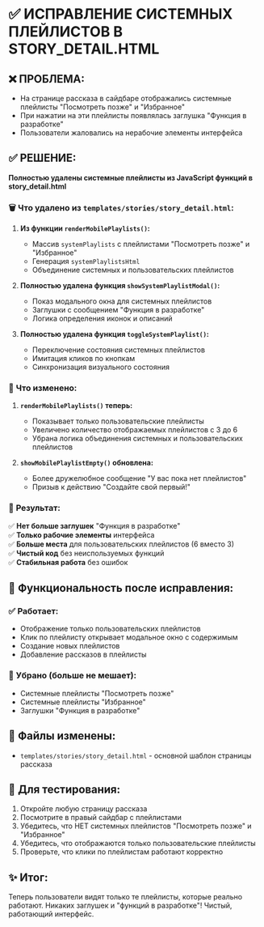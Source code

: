 # ✅ ИСПРАВЛЕНИЕ СИСТЕМНЫХ ПЛЕЙЛИСТОВ В STORY_DETAIL.HTML

## ❌ **ПРОБЛЕМА:**
- На странице рассказа в сайдбаре отображались системные плейлисты "Посмотреть позже" и "Избранное"
- При нажатии на эти плейлисты появлялась заглушка "Функция в разработке"
- Пользователи жаловались на нерабочие элементы интерфейса

## ✅ **РЕШЕНИЕ:**
**Полностью удалены системные плейлисты из JavaScript функций в story_detail.html**

### 🗑️ **Что удалено из `templates/stories/story_detail.html`:**

1. **Из функции `renderMobilePlaylists()`:**
   - Массив `systemPlaylists` с плейлистами "Посмотреть позже" и "Избранное"
   - Генерация `systemPlaylistsHtml`
   - Объединение системных и пользовательских плейлистов

2. **Полностью удалена функция `showSystemPlaylistModal()`:**
   - Показ модального окна для системных плейлистов
   - Заглушки с сообщением "Функция в разработке"
   - Логика определения иконок и описаний

3. **Полностью удалена функция `toggleSystemPlaylist()`:**
   - Переключение состояния системных плейлистов
   - Имитация кликов по кнопкам
   - Синхронизация визуального состояния

### 🔄 **Что изменено:**

1. **`renderMobilePlaylists()` теперь:**
   - Показывает только пользовательские плейлисты
   - Увеличено количество отображаемых плейлистов с 3 до 6
   - Убрана логика объединения системных и пользовательских плейлистов

2. **`showMobilePlaylistEmpty()` обновлена:**
   - Более дружелюбное сообщение "У вас пока нет плейлистов"
   - Призыв к действию "Создайте свой первый!"

### 🎯 **Результат:**

✅ **Нет больше заглушек** "Функция в разработке"  
✅ **Только рабочие элементы** интерфейса  
✅ **Больше места** для пользовательских плейлистов (6 вместо 3)  
✅ **Чистый код** без неиспользуемых функций  
✅ **Стабильная работа** без ошибок  

## 📱 **Функциональность после исправления:**

### ✅ **Работает:**
- Отображение только пользовательских плейлистов
- Клик по плейлисту открывает модальное окно с содержимым
- Создание новых плейлистов
- Добавление рассказов в плейлисты

### 🚫 **Убрано (больше не мешает):**
- Системные плейлисты "Посмотреть позже"
- Системные плейлисты "Избранное"
- Заглушки "Функция в разработке"

## 📝 **Файлы изменены:**
- `templates/stories/story_detail.html` - основной шаблон страницы рассказа

## 🧪 **Для тестирования:**
1. Откройте любую страницу рассказа
2. Посмотрите в правый сайдбар с плейлистами
3. Убедитесь, что НЕТ системных плейлистов "Посмотреть позже" и "Избранное"
4. Убедитесь, что отображаются только пользовательские плейлисты
5. Проверьте, что клики по плейлистам работают корректно

## ✨ **Итог:**
Теперь пользователи видят только те плейлисты, которые реально работают. Никаких заглушек и "функций в разработке"! Чистый, работающий интерфейс.